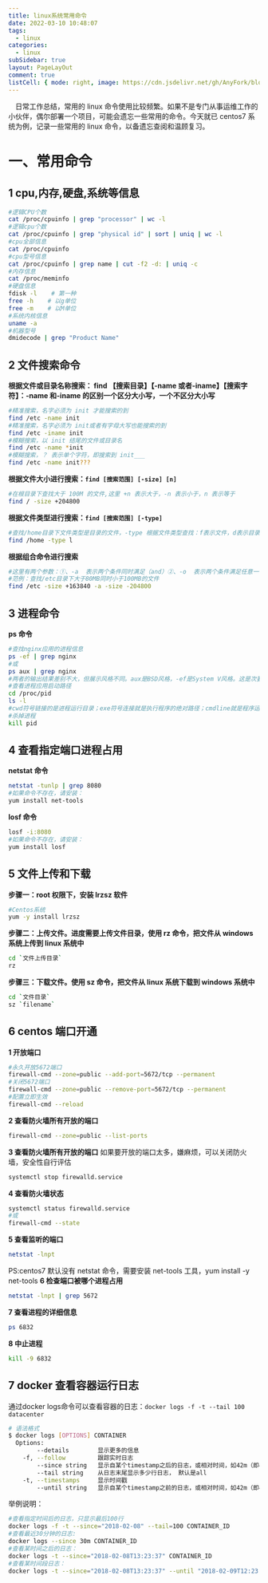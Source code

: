 ```yaml
---
title: linux系统常用命令
date: 2022-03-10 10:48:07
tags:
  - linux
categories:
  - linux
subSidebar: true
layout: PageLayOut
comment: true
listCell: { mode: right, image: https://cdn.jsdelivr.net/gh/AnyFork/blog-images/markdown/202203101051054.jpg }
---
```


&emsp;日常工作总结，常用的 linux 命令使用比较频繁。如果不是专门从事运维工作的小伙伴，偶尔部署一个项目，可能会遗忘一些常用的命令。今天就已 centos7 系统为例，记录一些常用的 linux 命令，以备遗忘查阅和温顾复习。
<!-- more -->

# 一、常用命令

## 1 cpu,内存,硬盘,系统等信息

```bash
#逻辑CPU个数
cat /proc/cpuinfo | grep "processor" | wc -l
#逻辑cpu个数
cat /proc/cpuinfo | grep "physical id" | sort | uniq | wc -l
#cpu全部信息
cat /proc/cpuinfo
#cpu型号信息
cat /proc/cpuinfo | grep name | cut -f2 -d: | uniq -c
#内存信息
cat /proc/meminfo
#硬盘信息
fdisk -l    # 第一种
free -h    # 以g单位
free -m    # 以M单位
#系统内核信息
uname -a
#机器型号
dmidecode | grep "Product Name"
```

## 2 文件搜索命令

**根据文件或目录名称搜索： find 【搜索目录】【-name 或者-iname】【搜索字符】：-name 和-iname 的区别一个区分大小写，一个不区分大小写**

```bash
#精准搜索，名字必须为 init 才能搜索的到
find /etc -name init
#精准搜索，名字必须为 init或者有字母大写也能搜索的到
find /etc -iname init
#模糊搜索，以 init 结尾的文件或目录名
find /etc -name *init
#模糊搜索，？ 表示单个字符，即搜索到 init___
find /etc -name init???
```

**根据文件大小进行搜索：`find [搜索范围] [-size] [n]`**

```bash
#在根目录下查找大于 100M 的文件,这里 +n 表示大于，-n 表示小于，n 表示等于
find / -size +204800　　
```

**根据文件类型进行搜索：`find [搜索范围] [-type]`**

```bash
#查找/home目录下文件类型是目录的文件，-type 根据文件类型查找：f表示文件，d表示目录，l表示软链接
find /home -type l　　
```

**根据组合命令进行搜索**

```bash
#这里有两个参数：①、-a  表示两个条件同时满足（and）②、-o  表示两个条件满足任意一个即可（or）
#范例：查找/etc目录下大于80MB同时小于100MB的文件
find /etc -size +163840 -a -size -204800　
```

## 3 进程命令

**ps 命令**

```bash
#查找nginx应用的进程信息
ps -ef | grep nginx
#或
ps aux | grep nginx
#两者的输出结果差别不大，但展示风格不同。aux是BSD风格，-ef是System V风格。这是次要的区别，一个影响使用的区别是aux会截断command列，而-ef不会
#查看进程应用启动路径
cd /proc/pid
ls -l
#cwd符号链接的是进程运行目录；exe符号连接就是执行程序的绝对路径；cmdline就是程序运行时输入的命令行命令；environ记录了进程运行时的环境变量；fd目录下是进程打开或使用的文件的符号连接。
#杀掉进程
kill pid
```

## 4 查看指定端口进程占用

**netstat 命令**

```bash
netstat -tunlp | grep 8080
#如果命令不存在，请安装：
yum install net-tools
```

**losf 命令**

```bash
losf -i:8080
#如果命令不存在，请安装：
yum install losf
```

## 5 文件上传和下载

**步骤一：root 权限下，安装 lrzsz 软件**

```bash
#Centos系统
yum -y install lrzsz
```

**步骤二：上传文件。进度需要上传文件目录，使用 rz 命令，把文件从 windows 系统上传到 linux 系统中**

```bash
cd `文件上传目录`
rz
```

**步骤三：下载文件。使用 sz 命令，把文件从 linux 系统下载到 windows 系统中**

```bash
cd `文件目录`
sz `filename`
```

## 6 centos 端口开通

**1 开放端口**

```bash
#永久开放5672端口
firewall-cmd --zone=public --add-port=5672/tcp --permanent
#关闭5672端口
firewall-cmd --zone=public --remove-port=5672/tcp --permanent
#配置立即生效
firewall-cmd --reload
```

**2 查看防火墙所有开放的端口**

```bash
firewall-cmd --zone=public --list-ports
```

**3 查看防火墙所有开放的端口**
如果要开放的端口太多，嫌麻烦，可以关闭防火墙，安全性自行评估

```bash
systemctl stop firewalld.service
```

**4 查看防火墙状态**

```bash
systemctl status firewalld.service
#或
firewall-cmd --state
```

**5 查看监听的端口**

```bash
netstat -lnpt
```

PS:centos7 默认没有 netstat 命令，需要安装 net-tools 工具，yum install -y net-tools
**6 检查端口被哪个进程占用**

```bash
netstat -lnpt | grep 5672
```

**7 查看进程的详细信息**

```bash
ps 6832
```

**8 中止进程**

```bash
kill -9 6832
```
## 7 docker 查看容器运行日志

通过docker logs命令可以查看容器的日志：`docker logs -f -t --tail 100 datacenter`

```bash
# 语法格式
$ docker logs [OPTIONS] CONTAINER
  Options:
        --details        显示更多的信息
    -f, --follow         跟踪实时日志
        --since string   显示自某个timestamp之后的日志，或相对时间，如42m（即42分钟）
        --tail string    从日志末尾显示多少行日志， 默认是all
    -t, --timestamps     显示时间戳
        --until string   显示自某个timestamp之前的日志，或相对时间，如42m（即42分钟）
```
举例说明：
```bash
#查看指定时间后的日志，只显示最后100行
docker logs -f -t --since="2018-02-08" --tail=100 CONTAINER_ID
#查看最近30分钟的日志:
docker logs --since 30m CONTAINER_ID
#查看某时间之后的日志：
docker logs -t --since="2018-02-08T13:23:37" CONTAINER_ID
#查看某时间段日志：
docker logs -t --since="2018-02-08T13:23:37" --until "2018-02-09T12:23:37" CONTAINER_ID
```
<Reward/>
